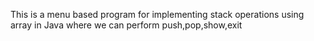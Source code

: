 This is a menu based program for implementing stack operations using array in Java where we can perform push,pop,show,exit
